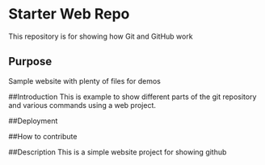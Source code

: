 # Starter Web Repo

This repository is for showing how Git and GitHub work

## Purpose

Sample website with plenty of files for demos

##Introduction
This is example to show different parts of the git repository and various commands using a web project.

##Deployment

##How to contribute

##Description
This is a simple website project for showing github